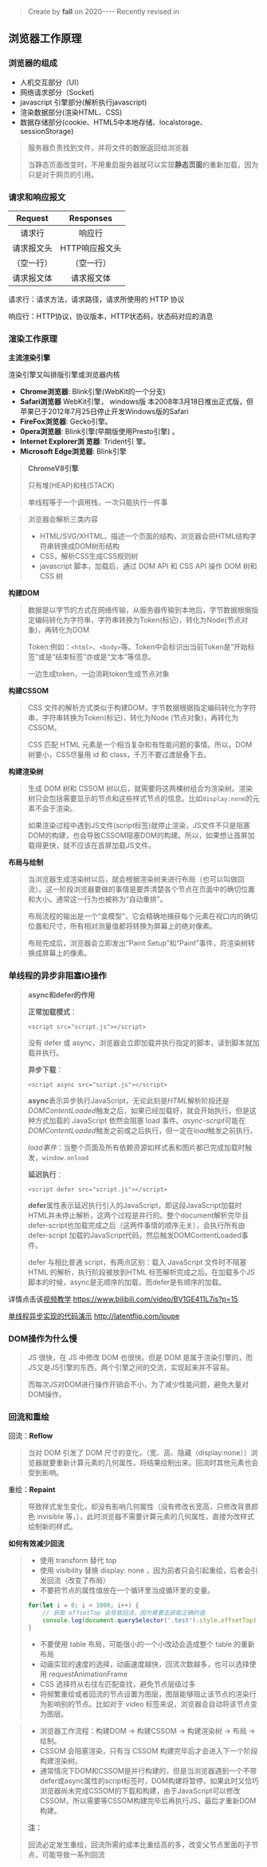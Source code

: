 > Create by **fall** on 2020----
> Recently revised in 

## 浏览器工作原理

### 浏览器的组成

- 人机交互部分（UI）
- 网络请求部分（Socket)
- javascript 引擎部分(解析执行javascript)
- 渲染数据部分(渲染HTML、CSS)
- 数据存储部分(cookie、HTML5中本地存储、localstorage、sessionStorage)

> 服务器负责找到文件，并将文件的数据返回给浏览器
>
> 当静态页面改变时，不用重启服务器就可以实现**静态页面**的重新加载，因为只是对于网页的引用。

### 请求和响应报文

|  Request   |   Responses    |
| :--------: | :------------: |
|   请求行   |     响应行     |
| 请求报文头 | HTTP响应报文头 |
| （空一行） |   （空一行）   |
| 请求报文体 |   请求报文体   |

请求行：请求方法，请求路径，请求所使用的 HTTP 协议

响应行：HTTP协议，协议版本，HTTP状态码，状态码对应的消息

### 渲染工作原理

**主流渲染引擎**

渲染引擎又叫排版引擎或浏览器内核

- **Chrome浏览器**: Blink引擎(WebKit的一个分支)
- **Safari浏览器** WebKit引擎， windows版 本2008年3月18日推出正式版，但苹果已于2012年7月25日停止开发Windows版的Safari 
- **FireFox浏览器**: Gecko引擎。
- **0pera浏览器**: Blink引擎(早期版使用Presto引擎) 。
- **Internet Explorer浏 览器**: Trident引 擎。
- **Microsoft Edge浏览器**: Blink引擎

> **ChromeV8引擎**
>
> 只有堆(HEAP)和栈(STACK)
>
> 单线程等于一个调用栈，一次只能执行一件事

> 浏览器会解析三类内容
>
> - HTML/SVG/XHTML，描述一个页面的结构，浏览器会把HTML结构字符串转换成DOM树形结构
> - CSS，解析CSS生成CSS规则树
> - javascript 脚本，加载后，通过 DOM API 和 CSS API 操作 DOM 树和 CSS 树

**构建DOM**

> 数据是以字节的方式在网络传输，从服务器传输到本地后，字节数据根据指定编码转化为字符串，字符串转换为Token(标记)，转化为Node(节点对象)，再转化为DOM
>
> Token:例如：`<html>`、`<body>`等。Token中会标识出当前Token是“开始标签”或是“结束标签”亦或是“文本”等信息。
>
> 一边生成token，一边消耗token生成节点对象

 **构建CSSOM**

> CSS 文件的解析方式类似于构建DOM，字节数据根据指定编码转化为字符串，字符串转换为Token(标记)，转化为Node (节点对象)，再转化为CSSOM。
>
> CSS 匹配 HTML 元素是一个相当复杂和有性能问题的事情。所以，DOM 树要小，CSS尽量用 id 和 class，千万不要过渡层叠下去。

**构建渲染树**

> 生成 DOM 树和 CSSOM 树以后，就需要将这两棵树组合为渲染树。渲染树只会包括需要显示的节点和这些样式节点的信息。比如`display:none`的元素不会于渲染。
>
> 如果渲染过程中遇到JS文件(script标签)就停止渲染，JS文件不只是阻塞DOM的构建，也会导致CSSOM阻塞DOM的构建。所以，如果想让首屏加载得更快，就不应该在首屏加载JS文件。

**布局与绘制**

> 当浏览器生成渲染树以后，就会根据渲染树来进行布局（也可以叫做回流）。这一阶段浏览器要做的事情是要弄清楚各个节点在页面中的确切位置和大小。通常这一行为也被称为“自动重排”。
>
> 布局流程的输出是一个“盒模型”，它会精确地捕获每个元素在视口内的确切位置和尺寸，所有相对测量值都将转换为屏幕上的绝对像素。
>
> 布局完成后，浏览器会立即发出“Paint Setup”和“Paint”事件，将渲染树转换成屏幕上的像素。

### 单线程的异步非阻塞IO操作

> **async和defer的作用**
>
> **正常加载模式**：
>
> `<script src="script.js"></script>`
>
> 没有 defer 或 async，浏览器会立即加载并执行指定的脚本，读到脚本就加载并执行。
>
> **异步下载**：
>
> `<script async src="script.js"></script>`  
>
> **async**表示异步执行JavaScript，无论此刻是*HTML*解析阶段还是*DOMContentLoaded*触发之后，如果已经加载好，就会开始执行。但是这种方式加载的 JavaScript 依然会阻塞 load 事件。*async-script*可能在*DOMContentLoaded*触发之前或之后执行，但一定在*load*触发之前执行。
>
> *load事件*：当整个页面及所有依赖资源如样式表和图片都已完成加载时触发，`window.onload`
>
> **延迟执行**：
>
> `<script defer src="script.js"></script>`
>
> **defer**属性表示延迟执行引入的JavaScript，即这段JavaScript加载时HTML并未停止解析，这两个过程是并行的。整个document解析完毕且defer-script也加载完成之后（这两件事情的顺序无关），会执行所有由defer-script 加载的JavaScript代码，然后触发DOMContentLoaded事件。
>
> defer 与相比普通 script，有两点区别：载入 JavaScript 文件时不阻塞 HTML 的解析，执行阶段被放到HTML 标签解析完成之后。在加载多个JS脚本的时候，async是无顺序的加载，而defer是有顺序的加载。

详情点击该[视频教学](https://www.bilibili.com/video/BV1GE411L7is?p=15)   https://www.bilibili.com/video/BV1GE411L7is?p=15

[单线程异步实现的代码演示](http://latentflip.com/loupe) http://latentflip.com/loupe

### DOM操作为什么慢

> JS 很快，在 JS 中修改 DOM 也很快。但是 DOM 是属于渲染引擎的，而 JS又是JS引擎的东西，两个引擎之间的交流，实现起来并不容易。 
>
> 而每次JS对DOM进行操作开销会不小，为了减少性能问题，避免大量对DOM操作。

### 回流和重绘

回流：**Reflow**

> 当对 DOM 引发了 DOM 尺寸的变化，（宽、高、隐藏（display:none））浏览器就要重新计算元素的几何属性，将结果绘制出来。回流时其他元素也会受到影响。

重绘：**Repaint**

> 导致样式发生变化，却没有影响几何属性（没有修改长宽高，只修改背景颜色 invisible 等，），此时浏览器不需要计算元素的几何属性，直接为改样式绘制新的样式。

**如何有效减少回流**

> - 使用 transform 替代 top
> - 使用 visibility 替换 display: none ，因为前者只会引起重绘，后者会引发回流（改变了布局）
> - 不要把节点的属性值放在一个循环里当成循环里的变量。
>
> ```js
> for(let i = 0; i < 1000; i++) {
>     // 获取 offsetTop 会导致回流，因为需要去获取正确的值
>     console.log(document.querySelector('.test').style.offsetTop)
> }
> ```
>
> - 不要使用 table 布局，可能很小的一个小改动会造成整个 table 的重新布局
> - 动画实现的速度的选择，动画速度越快，回流次数越多，也可以选择使用 requestAnimationFrame
> - CSS 选择符从右往左匹配查找，避免节点层级过多
> - 将频繁重绘或者回流的节点设置为图层，图层能够阻止该节点的渲染行为影响别的节点。比如对于 video 标签来说，浏览器会自动将该节点变为图层。



> - 浏览器工作流程：构建DOM -> 构建CSSOM -> 构建渲染树 -> 布局 -> 绘制。
> - CSSOM 会阻塞渲染，只有当 CSSOM 构建完毕后才会进入下一个阶段构建渲染树。
> - 通常情况下DOM和CSSOM是并行构建的，但是当浏览器遇到一个不带defer或async属性的script标签时，DOM构建将暂停，如果此时又恰巧浏览器尚未完成CSSOM的下载和构建，由于JavaScript可以修改CSSOM，所以需要等CSSOM构建完毕后再执行JS，最后才重新DOM构建。
>
> **注：**
>
> 回流必定发生重绘，回流所需的成本比重绘高的多，改变父节点里面的子节点，可能导致一系列回流
